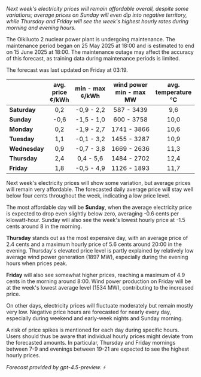 *Next week's electricity prices will remain affordable overall, despite some variations; average prices on Sunday will even dip into negative territory, while Thursday and Friday will see the week's highest hourly rates during morning and evening hours.*

The Olkiluoto 2 nuclear power plant is undergoing maintenance. The maintenance period began on 25 May 2025 at 18:00 and is estimated to end on 15 June 2025 at 18:00. The maintenance outage may affect the accuracy of this forecast, as training data during maintenance periods is limited.

The forecast was last updated on Friday at 03:19.

|              | avg.<br>price<br>¢/kWh | min - max<br>¢/kWh | wind power<br>min - max<br>MW | avg.<br>temperature<br>°C |
|:-------------|:----------------------:|:------------------:|:----------------------------:|:-------------------------:|
| **Saturday** |          0,2           |    -0,9 - 2,2      |         587 - 3439          |            9,6            |
| **Sunday**   |         -0,6           |    -1,5 - 1,0      |         600 - 3758          |           10,0            |
| **Monday**   |          0,2           |    -1,9 - 2,7      |        1741 - 3866          |           10,6            |
| **Tuesday**  |          1,1           |    -0,1 - 3,2      |        1455 - 3287          |           10,9            |
| **Wednesday**|          0,9           |    -0,7 - 3,8      |        1669 - 2636          |           11,3            |
| **Thursday** |          2,4           |     0,4 - 5,6      |        1484 - 2702          |           12,4            |
| **Friday**   |          1,8           |    -0,5 - 4,9      |        1126 - 1893          |           11,7            |

Next week's electricity prices will show some variation, but average prices will remain very affordable. The forecasted daily average price will stay well below four cents throughout the week, indicating a low price level.

The most affordable day will be **Sunday**, when the average electricity price is expected to drop even slightly below zero, averaging -0.6 cents per kilowatt-hour. Sunday will also see the week's lowest hourly price at -1.5 cents around 8 in the morning.

**Thursday** stands out as the most expensive day, with an average price of 2.4 cents and a maximum hourly price of 5.6 cents around 20:00 in the evening. Thursday's elevated price level is partly explained by relatively low average wind power generation (1897 MW), especially during the evening hours when prices peak.

**Friday** will also see somewhat higher prices, reaching a maximum of 4.9 cents in the morning around 8:00. Wind power production on Friday will be at the week's lowest average level (1534 MW), contributing to the increased price.

On other days, electricity prices will fluctuate moderately but remain mostly very low. Negative price hours are forecasted for nearly every day, especially during weekend and early-week nights and Sunday morning.

A risk of price spikes is mentioned for each day during specific hours. Users should thus be aware that individual hourly prices might deviate from the forecasted amounts. In particular, Thursday and Friday mornings between 7-9 and evenings between 19-21 are expected to see the highest hourly prices.

*Forecast provided by gpt-4.5-preview.* ⚡
